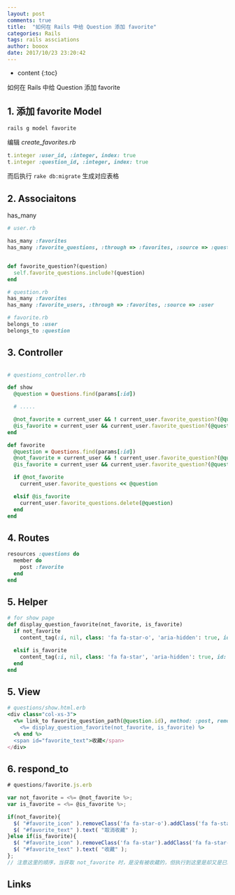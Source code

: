 ```yaml
---
layout: post
comments: true
title:  "如何在 Rails 中给 Question 添加 favorite"
categories: Rails
tags: rails assciations
author: booox
date: 2017/10/23 23:20:42
---
```


* content
{:toc}



如何在 Rails 中给 Question 添加 favorite



## 1. 添加 favorite Model

`rails g model favorite`

编辑 *create_favorites.rb*

```ruby
t.integer :user_id, :integer, index: true
t.integer :question_id, :integer, index: true
```

而后执行 `rake db:migrate` 生成对应表格

## 2.  Associaitons

has_many

```ruby
# user.rb

has_many :favorites
has_many :favorite_questions, :through => :favorites, :source => :question


def favorite_question?(question)
  self.favorite_questions.include?(question)
end

# question.rb
has_many :favorites
has_many :favorite_users, :through => :favorites, :source => :user

# favorite.rb
belongs_to :user
belongs_to :question

```


## 3. Controller


```ruby

# questions_controller.rb

def show
  @question = Questions.find(params[:id])

  # .....

  @not_favorite = current_user && ! current_user.favorite_question?(@question)
  @is_favorite = current_user && current_user.favorite_question?(@question)
end

def favorite
  @question = Questions.find(params[:id])
  @not_favorite = current_user && ! current_user.favorite_question?(@question)
  @is_favorite = current_user && current_user.favorite_question?(@question)

  if @not_favorite
    current_user.favorite_questions << @question

  elsif @is_favorite
    current_user.favorite_questions.delete(@question)
  end
end
```

## 4. Routes

```ruby
resources :questions do
  member do
    post :favorite
  end
end
```

## 5. Helper

```ruby
# for show page
def display_question_favorite(not_favorite, is_favorite)
  if not_favorite
    content_tag(:i, nil, class: 'fa fa-star-o', 'aria-hidden': true, id: "favorite_icon")

  elsif is_favorite
    content_tag(:i, nil, class: 'fa fa-star', 'aria-hidden': true, id: "favorite_icon")
  end
end
```

## 5. View

```ruby
# questions/show.html.erb
<div class="col-xs-3">
  <%= link_to favorite_question_path(@question.id), method: :post, remote: true do%>
    <%= display_question_favorite(not_favorite, is_favorite) %>
  <% end %>
  <span id="favorite_text">收藏</span>
</div>
```

## 6. respond_to

```js
# questions/favorite.js.erb

var not_favorite = <%= @not_favorite %>;
var is_favorite = <%= @is_favorite %>;

if(not_favorite){   
  $( "#favorite_icon" ).removeClass('fa fa-star-o').addClass('fa fa-star');
  $( "#favorite_text" ).text( "取消收藏" );
}else if(is_favorite){
  $( "#favorite_icon" ).removeClass('fa fa-star').addClass('fa fa-star-o');
  $( "#favorite_text" ).text( "收藏" );
};
// 注意这里的顺序，当获取 not_favorite 时，是没有被收藏的，但执行到这里是却又是已经被收藏了

```


## Links
